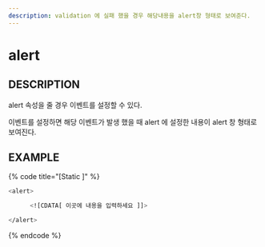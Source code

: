 ```yaml
---
description: validation 에 실패 했을 경우 해당내용을 alert창 형태로 보여준다.
---
```


# alert

## DESCRIPTION

alert 속성을 줄 경우 이벤트를 설정할 수 있다.

이벤트를 설정하면 해당 이벤트가 발생 했을 때 alert 에 설정한 내용이 alert 창 형태로 보여진다.  



## EXAMPLE

{% code title="\[Static \]" %}
```bash
<alert>

      <![CDATA[ 이곳에 내용을 입력하세요 ]]>

</alert> 

```
{% endcode %}






